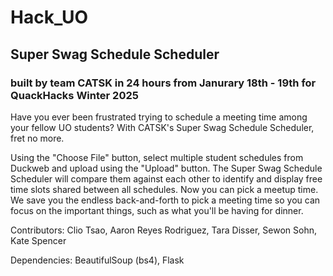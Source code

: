 # Hack_UO

## Super Swag Schedule Scheduler
### built by team CATSK in 24 hours from Janurary 18th - 19th for QuackHacks Winter 2025

Have you ever been frustrated trying to schedule a meeting time among your fellow UO students? With CATSK's Super Swag Schedule Scheduler, fret no more.

Using the "Choose File" button, select multiple student schedules from Duckweb and upload using the "Upload" button.  The Super Swag Schedule Scheduler will compare them against each other to identify and display free time slots shared between all schedules. Now you can pick a meetup time. We save you the endless back-and-forth to pick a meeting time so you can focus on the important things, such as what you'll be having for dinner.

Contributors:
Clio Tsao, Aaron Reyes Rodriguez, Tara Disser, Sewon Sohn, Kate Spencer

Dependencies: BeautifulSoup (bs4), Flask
